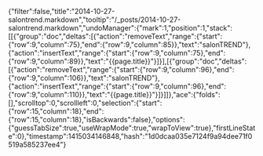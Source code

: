 {"filter":false,"title":"2014-10-27-salontrend.markdown","tooltip":"/_posts/2014-10-27-salontrend.markdown","undoManager":{"mark":1,"position":1,"stack":[[{"group":"doc","deltas":[{"action":"removeText","range":{"start":{"row":9,"column":75},"end":{"row":9,"column":85}},"text":"salonTREND"},{"action":"insertText","range":{"start":{"row":9,"column":75},"end":{"row":9,"column":89}},"text":"{{page.title}}"}]}],[{"group":"doc","deltas":[{"action":"removeText","range":{"start":{"row":9,"column":96},"end":{"row":9,"column":106}},"text":"salonTREND"},{"action":"insertText","range":{"start":{"row":9,"column":96},"end":{"row":9,"column":110}},"text":"{{page.title}}"}]}]]},"ace":{"folds":[],"scrolltop":0,"scrollleft":0,"selection":{"start":{"row":15,"column":18},"end":{"row":15,"column":18},"isBackwards":false},"options":{"guessTabSize":true,"useWrapMode":true,"wrapToView":true},"firstLineState":0},"timestamp":1415034146848,"hash":"1d0dcaa035e7124f9a94dee71f0519a585237ee4"}